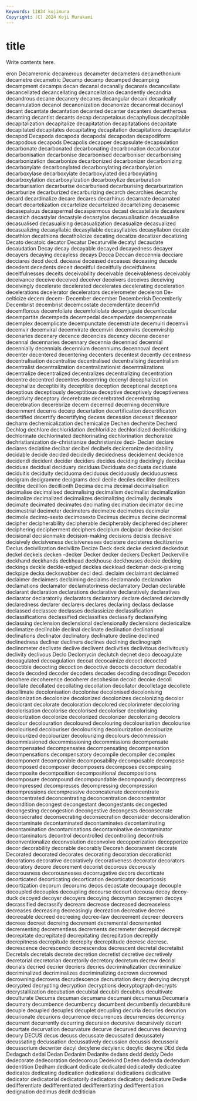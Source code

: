 ```yaml
---
Keywords: 11834 kojimura
Copyright: (C) 2024 Koji Murakami
---
```


# title

Write contents here.



eron Decameronic decamerous decameter decameters
decamethonium decametre decametric Decamp decamp decamped decamping decampment decamps decan
decanal decanally decanate decancellate decancellated decancellating decancellation decandently decandria decandrous
decane decanery decanes decangular decani decanically decannulation decanol decanonization decanonize
decanormal decanoyl decant decantate decantation decanted decanter decanters decantherous decanting
decantist decants decap decapetalous decaphyllous decapitable decapitalization decapitalize decapitatation decapitatations
decapitate decapitated decapitates decapitating decapitation decapitations decapitator decapod Decapoda decapoda
decapodal decapodan decapodiform decapodous decapods Decapolis decapper decapsulate decapsulation decarbonate
decarbonated decarbonating decarbonation decarbonator decarbonisation decarbonise decarbonised decarboniser decarbonising decarbonization
decarbonize decarbonized decarbonizer decarbonizing decarbonylate decarbonylated decarbonylating decarbonylation decarboxylase decarboxylate
decarboxylated decarboxylating decarboxylation decarboxylization decarboxylize decarburation decarburisation decarburise decarburised decarburising
decarburization decarburize decarburized decarburizing decarch decarchies decarchy decard decardinalize decare
decares decarhinus decarnate decarnated decart decartelization decartelize decartelized decartelizing decasemic
decasepalous decaspermal decaspermous decast decastellate decastere decastich decastylar decastyle decastylos
decasualisation decasualise decasualised decasualising decasualization decasualize decasualized decasualizing decasyllabic decasyllable
decasyllables decasyllabon decate decathlon decathlons decatholicize decating decatize decatizer decatizing
Decato decatoic decator Decatur Decaturville decatyl decaudate decaudation Decay decay
decayable decayed decayedness decayer decayers decaying decayless decays Decca Deccan
deccennia decciare decciares decd decd. decease deceased deceases deceasing decede
decedent decedents deceit deceitful deceitfully deceitfulness deceitfulnesses deceits deceivability deceivable
deceivableness deceivably deceivance deceive deceived deceiver deceivers deceives deceiving deceivingly
decelerate decelerated decelerates decelerating deceleration decelerations decelerator decelerators decelerometer deceleron
De-celticize decem decem- December december Decemberish Decemberly Decembrist decembrist decemcostate
decemdentate decemfid decemflorous decemfoliate decemfoliolate decemjugate decemlocular decempartite decempeda decempedal
decempedate decempennate decemplex decemplicate decempunctate decemstriate decemuiri decemvii decemvir decemviral
decemvirate decemviri decemvirs decemvirship decenaries decenary decence decencies decency decene
decener decennal decennaries decennary decennia decenniad decennial decennially decennials decennium
decenniums decennoval decent decenter decentered decentering decenters decentest decently decentness
decentralisation decentralise decentralised decentralising decentralism decentralist decentralization decentralizationist decentralizations decentralize
decentralized decentralizes decentralizing decentration decentre decentred decentres decentring decenyl decephalization
decephalize deceptibility deceptible deception deceptional deceptions deceptious deceptiously deceptitious deceptive
deceptively deceptiveness deceptivity deceptory decerebrate decerebrated decerebrating decerebration decerebrize decern
decerned decerning decerniture decernment decerns decerp decertation decertification decertificaton decertified
decertify decertifying decess decession decessit decessor decharm dechemicalization dechemicalize Dechen
dechenite Decherd Dechlog dechlore dechloridation dechloridize dechloridized dechloridizing dechlorinate dechlorinated
dechlorinating dechlorination dechoralize dechristianization de-christianize dechristianize deci- Decian deciare deciares
deciatine decibar decibel decibels deciceronize decidability decidable decide decided decidedly
decidedness decidement decidence decidendi decident decider deciders decides deciding decidingly
decidua deciduae decidual deciduary deciduas Deciduata deciduata deciduate deciduitis deciduity
deciduoma deciduous deciduously deciduousness decigram decigramme decigrams decil decile deciles
deciliter deciliters decilitre decillion decillionth Decima decima decimal decimalisation decimalise
decimalised decimalising decimalism decimalist decimalization decimalize decimalized decimalizes decimalizing decimally
decimals decimate decimated decimates decimating decimation decimator decime decimestrial decimeter
decimeters decimetre decimetres decimolar decimole decimo-sexto decimosexto Decimus decimus decine
decinormal decipher decipherability decipherable decipherably deciphered decipherer deciphering decipherment deciphers
decipium decipolar decise decision decisional decisionmake decision-making decisions decisis decisive
decisively decisiveness decisivenesses decistere decisteres decitizenize Decius decivilization decivilize Decize
Deck deck decke decked deckedout deckel deckels decken -decker Decker
decker deckers Deckert Deckerville deckhand deckhands deckhead deckhouse deckhouses deckie
decking deckings deckle deckle-edged deckles deckload deckman deck-piercing deckpipe decks
deckswabber decl decl. declaim declaimant declaimed declaimer declaimers declaiming declaims
declamando declamation declamations declamator declamatoriness declamatory Declan declarable declarant declaration
declarations declarative declaratively declaratives declarator declaratorily declarators declaratory declare declared
declaredly declaredness declarer declarers declares declaring declass declasse declassed declassee
declasses declassicize declassification declassifications declassified declassifies declassify declassifying declassing declension
declensional declensionally declensions declericalize declimatize declinable declinal declinate declination declinational
declinations declinator declinatory declinature decline declined declinedness decliner decliners declines
declining declinograph declinometer declivate declive declivent declivities declivitous declivitously declivity
declivous Declo Declomycin declutch decnet deco decoagulate decoagulated decoagulation decoat
decocainize decoct decocted decoctible decocting decoction decoctive decocts decoctum decodable
decode decoded decoder decoders decodes decoding decodings Decodon decohere decoherence
decoherer decohesion decoic decoke decoll decollate decollated decollating decollation decollator
decolletage decollete decollimate decolonisation decolonise decolonised decolonising decolonization decolonize decolonized
decolonizes decolonizing decolor decolorant decolorate decoloration decolored decolorimeter decoloring decolorisation
decolorise decolorised decoloriser decolorising decolorization decolorize decolorized decolorizer decolorizing decolors
decolour decolouration decoloured decolouring decolourisation decolourise decolourised decolouriser decolourising decolourization
decolourize decolourized decolourizer decolourizing decolours decommission decommissioned decommissioning decommissions decompensate
decompensated decompensates decompensating decompensation decompensations decompensatory decompile decompiler decomplex decomponent
decomponible decomposability decomposable decompose decomposed decomposer decomposers decomposes decomposing decomposite
decomposition decompositional decompositions decomposure decompound decompoundable decompoundly decompress decompressed decompresses
decompressing decompression decompressions decompressive deconcatenate deconcentrate deconcentrated deconcentrating deconcentration deconcentrator
decondition decongest decongestant decongestants decongested decongesting decongestion decongestive decongests deconsecrate
deconsecrated deconsecrating deconsecration deconsider deconsideration decontaminate decontaminated decontaminates decontaminating decontamination
decontaminations decontaminative decontaminator decontaminators decontrol decontrolled decontrolling decontrols deconventionalize deconvolution
deconvolve decopperization decopperize decor decorability decorable decorably Decorah decorament decorate
Decorated decorated decorates decorating decoration decorationist decorations decorative decoratively decorativeness
decorator decorators decoratory decore decorement decorist decorous decorously decorousness decorousnesses
decorrugative decors decorticate decorticated decorticating decortication decorticator decorticosis decortization decorum
decorums decos decostate decoupage decouple decoupled decouples decoupling decourse decourt
decousu decoy decoy-duck decoyed decoyer decoyers decoying decoyman decoymen decoys
decrassified decrassify decream decrease decreased decreaseless decreases decreasing decreasingly decreation
decreative decree decreeable decreed decreeing decree-law decreement decreer decreers decrees
decreet decreing decrement decremental decremented decrementing decrementless decrements decremeter decrepid
decrepit decrepitate decrepitated decrepitating decrepitation decrepitly decrepitness decrepitude decrepity decreptitude
decresc decresc. decrescence decrescendo decrescendos decrescent decretal decretalist Decretals decretals
decrete decretion decretist decretive decretively decretorial decretorian decretorily decretory decretum
decrew decrial decrials decried decrier decriers decries decriminalization decriminalize decriminalized
decriminalizes decriminalizing decrown decrowned decrowning decrowns decrudescence decrustation decry decrying
decrypt decrypted decrypting decryption decryptions decryptograph decrypts decrystallization decubation decubital
decubiti decubitus decultivate deculturate Decuma decuman decumana decumani decumanus Decumaria
decumary decumbence decumbency decumbent decumbently decumbiture decuple decupled decuples decuplet
decupling decuria decuries decurion decurionate decurions decurrence decurrences decurrencies decurrency
decurrent decurrently decurring decursion decursive decursively decurt decurtate decurvation decurvature
decurve decurved decurves decurving decury DECUS decus decuss decussate decussated
decussately decussating decussation decussatively decussion decussis decussoria decussorium decwriter decyl
decylene decylenic decylic decyne DEd deda Dedagach dedal Dedan Dedanim
Dedanite dedans dedd deddy Dede dedecorate dedecoration dedecorous Dedekind Deden
dedenda dedendum dedentition Dedham dedicant dedicate dedicated dedicatedly dedicatee dedicates
dedicating dedication dedicational dedications dedicative dedicator dedicatorial dedicatorily dedicators dedicatory
dedicature Dedie dedifferentiate dedifferentiated dedifferentiating dedifferentiation dedignation dedimus dedit deditician
